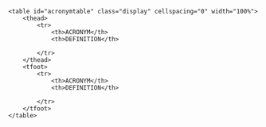 

<div class="table-responsive">

    <table id="acronymtable" class="display" cellspacing="0" width="100%">
        <thead>
            <tr>
                <th>ACRONYM</th>
                <th>DEFINITION</th>

            </tr>
        </thead>
        <tfoot>
            <tr>
                <th>ACRONYM</th>
                <th>DEFINITION</th>

            </tr>
        </tfoot>
    </table>

</div>


<script>
	$(function() {
	    $('#acronymtable').DataTable( {
	        "ajax": '{{ site.baseurl }}/public/ajax/data/acronyms.json'
	    } );
	} );
</script>

